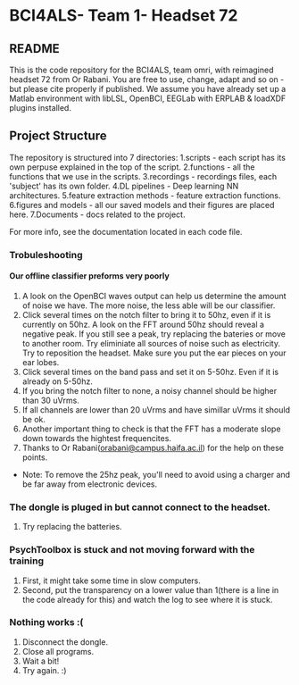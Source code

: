 # BCI4ALS- Team 1- Headset 72
## README

This is the code repository for the BCI4ALS, team omri, with reimagined headset 72 from Or Rabani.
You are free to use, change, adapt and so on - but please cite properly if published.
We assume you have already set up a Matlab environment with libLSL, OpenBCI, EEGLab with ERPLAB & loadXDF plugins installed.

## Project Structure

The repository is structured into 7 directories:
1.scripts - each script has its own perpuse explained in the top of the script.
2.functions - all the functions that we use in the scripts.
3.recordings - recordings files, each 'subject' has its own folder.
4.DL pipelines - Deep learning NN architectures.
5.feature extraction methods - feature extraction functions.
6.figures and models - all our saved models and their figures are placed here.
7.Documents - docs related to the project.

For more info, see the documentation located in each code file.

### Trobuleshooting

#### Our offline classifier preforms very poorly
1. A look on the OpenBCI waves output can help us determine the amount of noise we have. The more
   noise, the less able will be our classifier.
2. Click several times on the notch filter to bring it to 50hz, even if it is currently on 50hz.
   A look on the FFT around 50hz should reveal a negative peak. If you still see a peak, try replacing the bateries or
   move to another room. Try eliminiate all sources of noise such as electricity. Try to reposition the headset.
   Make sure you put the ear pieces on your ear lobes.
3. Click several times on the band pass and set it on 5-50hz. Even if it is already on 5-50hz.
4. If you bring the notch filter to none, a noisy channel should be higher than 30 uVrms.
5. If all channels are lower than 20 uVrms and have simillar uVrms it should be ok.
6. Another important thing to check is that the FFT has a moderate slope down towards the hightest frequencites.
7. Thanks to Or Rabani(orabani@campus.haifa.ac.il) for the help on these points.

* Note: To remove the 25hz peak, you'll need to avoid using a charger and be far away from electronic devices.

### The dongle is pluged in but cannot connect to the headset.
1. Try replacing the batteries.

### PsychToolbox is stuck and not moving forward with the training
1. First, it might take some time in slow computers.
2. Second, put the transparency on a lower value than 1(there is a line in the code already for this) and watch the log to see where it is stuck.

### Nothing works :(
1. Disconnect the dongle.
2. Close all programs.
3. Wait a bit!
4. Try again. :)
